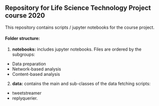 ## Repository for Life Science Technology Project course 2020
This repository contains scripts / jupyter notebooks for the course project.

#### Folder structure:
1. **notebooks:** includes jupyter notebooks. Files are ordered by the subgroups:
  * Data preparation
  * Network-based analysis
  * Content-based analysis 

2. **data:** contains the main and sub-classes of the data fetching scripts:
  * tweetstreamer
  * replyquerier. 
